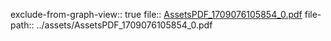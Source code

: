 exclude-from-graph-view:: true
file:: [AssetsPDF_1709076105854_0.pdf](../assets/AssetsPDF_1709076105854_0.pdf)
file-path:: ../assets/AssetsPDF_1709076105854_0.pdf
